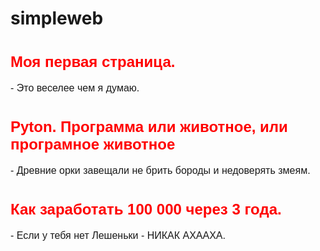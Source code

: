 # simpleweb
<html>
<head>
<title>Моя веб-страница</title>
</head>
<body>
<h1><font size="5" color="red" face="Arial">Mоя первая страница.</font></h1>
<p><font size="3" face="Arial">- Это веселее чем я думаю.</font></p>
<h1><font size="5" color="red" face="Arial">Pyton. Программа или животное, или програмное животное</font></h1>
<p><font size="3" face="Arial">- Древние орки завещали не брить бороды и недоверять змеям.</font></p>
<h1><font size="5" color="red" face="Arial">Как заработать 100 000 через 3 года.</font></h1>
<p><font size="3" face="Arial">- Если у тебя нет Лешеньки - НИКАК АХААХА.</font></p>
</body>
</html>
  

